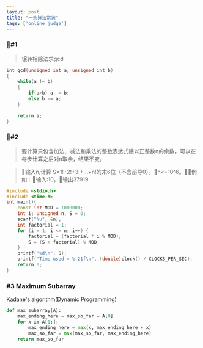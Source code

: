 ```yaml
---
layout: post
title: "一些算法常识"
tags: ['online judge']
---
```

### #1
>辗转相除法求gcd
```cpp
int gcd(unsigned int a, unsigned int b)
{
    while(a != b)
    {
        if(a>b) a -= b;
        else b -= a;
    }
    
    return a;
}
```
### #2
>要计算只包含加法、减法和乘法的整数表达式除以正整数n的余数，可以在每步计算之后对n取余，结果不变。

>输入n,计算 S=1!+2!+3!+...+n!的末6位（不含前导0）。n<=10^6。例如：输入:10，输出37919
```cpp
#include <stdio.h>
#include <time.h>
int main(){
    const int MOD = 1000000;
    int i; unsigned n, S = 0;
    scanf("%u", &n);
    int factorial = 1;
    for (i = 1; i <= n; i++) {
        factorial = (factorial * i % MOD);
        S = (S + factorial) % MOD;
    }
    printf("%d\n", S);
    printf("Time used = %.21f\n", (double)clock() / CLOCKS_PER_SEC);
    return 0;
}
```

### #3 Maximum Subarray
Kadane's algorithm(Dynamic Programming)
```python
def max_subarray(A):
    max_ending_here = max_so_far = A[0]
    for x in A[1:]:
        max_ending_here = max(x, max_ending_here + x)
        max_so_far = max(max_so_far, max_ending_here)
    return max_so_far
```